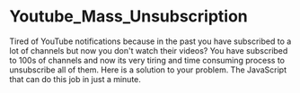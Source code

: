 # Youtube_Mass_Unsubscription
Tired of YouTube notifications because in the past you have subscribed to a lot of channels but now you don't watch their videos? You have subscribed to 100s of channels and now its very tiring and time consuming process to unsubscribe all of them. Here is a solution to your problem. The JavaScript that can do this job in just a minute.
